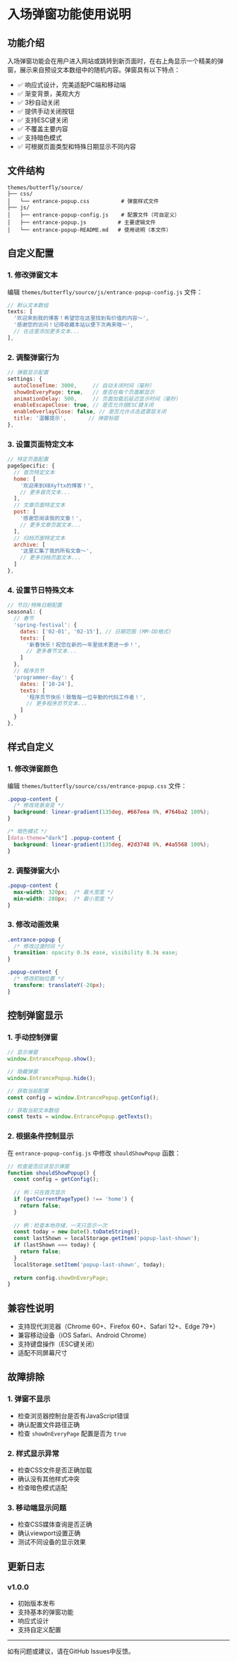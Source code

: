 # 入场弹窗功能使用说明

## 功能介绍

入场弹窗功能会在用户进入网站或跳转到新页面时，在右上角显示一个精美的弹窗，展示来自预设文本数组中的随机内容。弹窗具有以下特点：

- ✅ 响应式设计，完美适配PC端和移动端
- ✅ 渐变背景，美观大方
- ✅ 3秒自动关闭
- ✅ 提供手动关闭按钮
- ✅ 支持ESC键关闭
- ✅ 不覆盖主要内容
- ✅ 支持暗色模式
- ✅ 可根据页面类型和特殊日期显示不同内容

## 文件结构

```
themes/butterfly/source/
├── css/
│   └── entrance-popup.css          # 弹窗样式文件
├── js/
│   ├── entrance-popup-config.js    # 配置文件（可自定义）
│   ├── entrance-popup.js          # 主要逻辑文件
│   └── entrance-popup-README.md   # 使用说明（本文件）
```

## 自定义配置

### 1. 修改弹窗文本

编辑 `themes/butterfly/source/js/entrance-popup-config.js` 文件：

```javascript
// 默认文本数组
texts: [
  '欢迎来到我的博客！希望您在这里找到有价值的内容～',
  '感谢您的访问！记得收藏本站以便下次再来哦～',
  // 在这里添加更多文本...
],
```

### 2. 调整弹窗行为

```javascript
// 弹窗显示配置
settings: {
  autoCloseTime: 3000,     // 自动关闭时间（毫秒）
  showOnEveryPage: true,   // 是否在每个页面都显示
  animationDelay: 500,     // 页面加载后延迟显示时间（毫秒）
  enableEscapeClose: true, // 是否允许按ESC键关闭
  enableOverlayClose: false, // 是否允许点击遮罩层关闭
  title: '温馨提示',       // 弹窗标题
},
```

### 3. 设置页面特定文本

```javascript
// 特定页面配置
pageSpecific: {
  // 首页特定文本
  home: [
    '欢迎来到XBXyftx的博客！',
    // 更多首页文本...
  ],
  // 文章页面特定文本
  post: [
    '感谢您阅读我的文章！',
    // 更多文章页面文本...
  ],
  // 归档页面特定文本
  archive: [
    '这里汇集了我的所有文章～',
    // 更多归档页面文本...
  ]
},
```

### 4. 设置节日特殊文本

```javascript
// 节日/特殊日期配置
seasonal: {
  // 春节
  'spring-festival': {
    dates: ['02-01', '02-15'], // 日期范围 (MM-DD格式)
    texts: [
      '新春快乐！祝您在新的一年里技术更进一步！',
      // 更多春节文本...
    ]
  },
  // 程序员节
  'programmer-day': {
    dates: ['10-24'],
    texts: [
      '程序员节快乐！致敬每一位辛勤的代码工作者！',
      // 更多程序员节文本...
    ]
  }
},
```

## 样式自定义

### 1. 修改弹窗颜色

编辑 `themes/butterfly/source/css/entrance-popup.css` 文件：

```css
.popup-content {
  /* 修改背景渐变 */
  background: linear-gradient(135deg, #667eea 0%, #764ba2 100%);
}

/* 暗色模式 */
[data-theme="dark"] .popup-content {
  background: linear-gradient(135deg, #2d3748 0%, #4a5568 100%);
}
```

### 2. 调整弹窗大小

```css
.popup-content {
  max-width: 320px;  /* 最大宽度 */
  min-width: 280px;  /* 最小宽度 */
}
```

### 3. 修改动画效果

```css
.entrance-popup {
  /* 修改过渡时间 */
  transition: opacity 0.3s ease, visibility 0.3s ease;
}

.popup-content {
  /* 修改初始位置 */
  transform: translateY(-20px);
}
```

## 控制弹窗显示

### 1. 手动控制弹窗

```javascript
// 显示弹窗
window.EntrancePopup.show();

// 隐藏弹窗
window.EntrancePopup.hide();

// 获取当前配置
const config = window.EntrancePopup.getConfig();

// 获取当前文本数组
const texts = window.EntrancePopup.getTexts();
```

### 2. 根据条件控制显示

在 `entrance-popup-config.js` 中修改 `shouldShowPopup` 函数：

```javascript
// 检查是否应该显示弹窗
function shouldShowPopup() {
  const config = getConfig();
  
  // 例：只在首页显示
  if (getCurrentPageType() !== 'home') {
    return false;
  }
  
  // 例：检查本地存储，一天只显示一次
  const today = new Date().toDateString();
  const lastShown = localStorage.getItem('popup-last-shown');
  if (lastShown === today) {
    return false;
  }
  localStorage.setItem('popup-last-shown', today);
  
  return config.showOnEveryPage;
}
```

## 兼容性说明

- 支持现代浏览器（Chrome 60+、Firefox 60+、Safari 12+、Edge 79+）
- 兼容移动设备（iOS Safari、Android Chrome）
- 支持键盘操作（ESC键关闭）
- 适配不同屏幕尺寸

## 故障排除

### 1. 弹窗不显示

- 检查浏览器控制台是否有JavaScript错误
- 确认配置文件路径正确
- 检查 `showOnEveryPage` 配置是否为 `true`

### 2. 样式显示异常

- 检查CSS文件是否正确加载
- 确认没有其他样式冲突
- 检查暗色模式适配

### 3. 移动端显示问题

- 检查CSS媒体查询是否正确
- 确认viewport设置正确
- 测试不同设备的显示效果

## 更新日志

### v1.0.0
- 初始版本发布
- 支持基本的弹窗功能
- 响应式设计
- 支持自定义配置

---

如有问题或建议，请在GitHub Issues中反馈。 